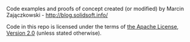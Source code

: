 Code examples and proofs of concept created (or modified) by Marcin Zajączkowski - http://blog.solidsoft.info/

Code in this repo is licensed under the terms of [the Apache License, Version 2.0](https://www.apache.org/licenses/LICENSE-2.0.txt)
(unless stated otherwise).

